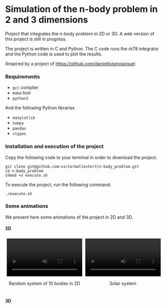 # Simulation of the n-body problem in 2 and 3 dimensions

Project that integrates the n-body problem in 2D or 3D. A web version of this project is still in progress.

The project is written in C and Python. The C code runs the rk78 integrator and the Python code is used to plot the results.

(Inspired by a project of https://github.com/daniellozanojarque)

### Requirements

- `gcc` compiler
- `make` tool
- `python3`

And the following Python libraries

- `matplotlib`
- `numpy`
- `pandas`
- `ctypes`

### Installation and execution of the project

Copy the following code to your terminal in order to download the project.

```
git clone git@github.com:victorballester7/n-body_problem.git
cd n-body_problem
chmod +x execute.sh
```

To execute the project, run the following command:

```
./execute.sh
```

### Some animations

We present here some animations of the project in 2D and 3D.

#### 2D

<div style="display: flex;" align="center">
  <div style="flex: 45%; padding: 5px;">
    <video width="100%" controls>
      <source src="../animation/solar_system2d.mp4" type="video/mp4">
      Your browser does not support the video tag.
    </video>
    <p>Random system of 10 bodies in 2D</p>
  </div>
  <div style="flex: 45%; padding: 5px;">
    <video width="100%" controls>
      <source src="../animation/solar_system2d.mp4" type="video/mp4">
      Your browser does not support the video tag.
    </video>
    <p>Solar system</p>
  </div>
</div>

#### 3D

<!-- <div style="display: flex;" align="center">
  <div style="flex: 45%; padding: 5px;">
    <video width="100%" controls>
      <source src="video_filename.mp4" type="video/mp4">
      Your browser does not support the video tag.
    </video>
    <p>Random system of 20 bodies in 3D</p>
  </div>
  <div style="flex: 45%; padding: 5px;">
    <video width="100%" controls>
      <source src="video_filename_2.mp4" type="video/mp4">
      Your browser does not support the video tag.
    </video>
    <p>Rocky planets of the Solar System</p>
  </div>
</div> -->
